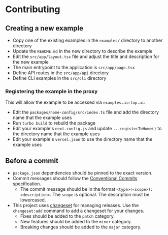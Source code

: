 # Contributing

## Creating a new example

- Copy one of the existing examples in the `examples/` directory to another directory
- Update the `README.md` in the new directory to describe the example
- Edit the `src/app/layout.tsx` file and adjust the title and description for the new example
- The main entrypoint to the application is `src/app/page.tsx`
- Define API routes in the `src/app/api` directory
- Define CLI examples in the `src/cli` directory

### Registering the example in the proxy

This will allow the example to be accessed via `examples.airtop.ai`:

- Edit the `packages/home-config/src/index.ts` file and add the directory name that the example uses
- Run `turbo build` to rebuild the package
- Edit your example's `next.config.js` and update `...registerToHome()` to the directory name that the example uses
- Edit your example's `vercel.json` to use the directory name that the example uses

## Before a commit

- `package.json` dependencies should be pinned to the exact version. 
- Commit messages should follow the [Conventional Commits](https://www.conventionalcommits.org/en/v1.0.0/) specification.
    * The commit message should be in the format `<type>(<scope>): <description>`. The `scope` is optional. The description must be lowercased.
- This project uses [changeset](https://github.com/changesets/changesets) for managing releases. Use the `changeset:add` 
command to add a changeset for your changes.
    * Fixes should be added to the `patch` category.
    * New features should be added to the `minor` category.
    * Breaking changes should be added to the `major` category.
